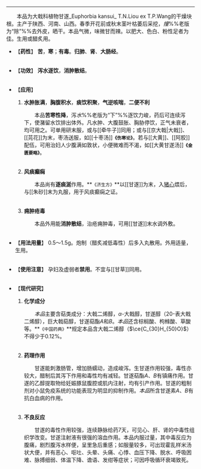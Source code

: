 ---
&emsp;&emsp;本品为大戟科植物甘遂_Euphorbia kansui_ T.N.Liou ex T.P.Wang的干燥块根。主产于陕西、河南、山西。春季开花前或秋末茎叶枯萎后采挖，<dfn>撞</dfn>%%老版为“除”%%去外皮，晒干。本品气微，味微甘而辣。以肥大、色白、粉性足者为佳。生用或醋炙用。

- 【**药性**】
	**苦**，**寒**；**有毒**。**归肺**、**肾**、**大肠经**。<br></br>

- 【**功效**】
	**泻水逐饮**，**消肿散结**。<br></br>

- 【**应用**】
	1. **水肿胀满**，**胸腹积水**，**痰饮积聚**，**气逆咳喘**，**二便不利**
		
		&emsp;&emsp;本品**苦寒性降**，泻<dfn>水</dfn>%%老版为“下”%%逐饮力峻，药后可连续泻下，使潴留水饮排出体外。凡水肿、大腹鼓胀、胸胁停饮，正气未衰者，均可用之。可单用研末服，或与[[牵牛子]]同用；或与[[京大戟|大戟]]、[[芫花]]为末，枣汤送服，如[[十枣汤]]**`《伤寒论》`**。若与[[大黄]]、[[阿胶]]配伍，可用治妇人少腹满如敦状，小便微难而不渴，如[[大黄甘遂汤]]**`《金匮要略》`**。<br></br>
	
	2. **风痰癫痫**
		
		&emsp;&emsp;本品尚有**逐痰涎**作用。**`《济生方》`**以[[甘遂]]为末，入<ins>猪心</ins>煨后，与[[朱砂]]末为丸服，用于风痰癫痫之证。<br></br>
	
	3. **痈肿疮毒**
		
		&emsp;&emsp;本品外用能**消肿散结**，治疮痈肿毒，可用[[甘遂]]末水调外敷。<br></br>

- 【**用法用量**】
	0.5～1.5g。炮制（醋炙减低毒性）后多入丸散用。外用适量，生用。<br></br>

- 【**使用注意**】
	孕妇及虚弱者**禁用**。不宜与[[甘草]]同用。<br></br>

- 【**现代研究**】
	1. **化学成分**
		
		&emsp;&emsp;<dfn>本品</dfn>主要含萜类成分：大戟二烯醇，$α$-大戟醇，甘遂醇（$20$-表大戟二烯醇），巨大戟萜醇，甘遂萜酯$A$和$B$。<dfn>本品</dfn>还含棕榈酸、枸橼酸、草酸等。**`《中国药典》`**规定本品含大戟二烯醇（$\ce{C_{30}H_{50}O}$）不得少于0.12%。<br></br>
	
	2. **药理作用**
		
		&emsp;&emsp;甘遂能刺激肠管，增加肠蠕动，造成峻泻。生甘遂作用较强，毒性亦较大，醋制后其泻下作用和毒性均有减轻。甘遂萜酯$A$、$B$有镇痛作用。甘遂的乙醇提取物给妊娠豚鼠腹腔或肌内注射，均有引产作用。甘遂的粗制剂对小鼠免疫系统的功能表现为明显的抑制作用。<dfn>本品</dfn>所含甘遂素$A$、$B$有抗白血病的作用。<br></br>
	
	3. **不良反应**
		
		&emsp;&emsp;甘遂的毒性作用较强，连续静脉给药7天，可见心、肝、肾的中毒性组织学改变。甘遂注射液有很强的溶血作用。本品内服过量，其中毒反应为腹痛，剧烈腹泻水样便，呈里急后重感；如服量较多，可出现霍乱样米汤状大便，并有恶心、呕吐、头晕、头痛、心悸、血压下降、脱水、呼吸困难、脉搏细弱、体温下降、谵语、发绀等症状；可因呼吸循环衰竭致死。